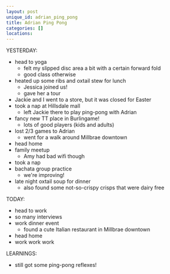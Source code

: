 ```yaml
---
layout: post
unique_id: adrian_ping_pong
title: Adrian Ping Pong
categories: []
locations: 
---
```


YESTERDAY:
* head to yoga
  * felt my slipped disc area a bit with a certain forward fold
  * good class otherwise
* heated up some ribs and oxtail stew for lunch
  * Jessica joined us!
  * gave her a tour
* Jackie and I went to a store, but it was closed for Easter
* took a nap at Hillsdale mall
  * left Jackie there to play ping-pong with Adrian
* fancy new TT place in Burlingame!
  * lots of good players (kids and adults)
* lost 2/3 games to Adrian
  * went for a walk around Millbrae downtown
* head home
* family meetup
  * Amy had bad wifi though
* took a nap
* bachata group practice
  * we're improving!
* late night oxtail soup for dinner
  * also found some not-so-crispy crisps that were dairy free

TODAY:
* head to work
* so many interviews
* work dinner event
  * found a cute Italian restaurant in Millbrae downtown
* head home
* work work work

LEARNINGS:
* still got some ping-pong reflexes!
